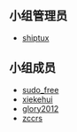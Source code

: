 <!--
    小组组员列表

    按小组实际情况编辑模板即可，下面的例子仅供参考。

    可以在这里以 Markdown 的形式列出组员信息。可以是昵称，可以在后面附加组员希望添加的其它信息（限一行内）
    请注意，小组管理员 **必须** 提供 GitHub ID 以供外部联系
-->

## 小组管理员

- [shiptux](https://github.com/shiptux)

## 小组成员

- [sudo_free](https://bbs.deepin.org/user/19562)
- [xiekehui](https://bbs.deepin.org/user/230018)
- [glory2012](https://github.com/glory2012)
- [zccrs](https://github.com/zccrs)
